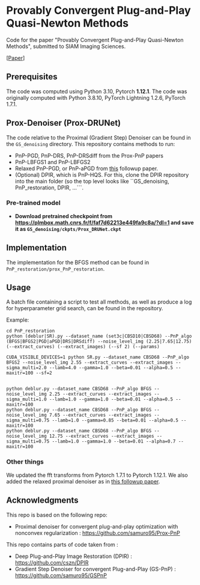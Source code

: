 # Provably Convergent Plug-and-Play Quasi-Newton Methods

Code for the paper "Provably Convergent Plug-and-Play Quasi-Newton Methods", submitted to SIAM Imaging Sciences.

[[Paper](https://arxiv.org/abs/2303.07271)]


## Prerequisites


The code was computed using Python 3.10, Pytorch **1.12.1**. The code was originally computed with Python 3.8.10, PyTorch Lightning 1.2.6, PyTorch 1.7.1. 


## Prox-Denoiser (Prox-DRUNet)

The code relative to the Proximal (Gradient Step) Denoiser can be found in the ```GS_denoising``` directory. This repository contains methods to run:
- PnP-PGD, PnP-DRS, PnP-DRSdiff from the Prox-PnP papers
- PnP-LBFGS1 and PnP-LBFGS2
- Relaxed PnP-PGD, or PnP-aPGD from [this](https://arxiv.org/pdf/2301.13731.pdf) followup paper.
- (Optional) DPIR, which is PnP-HQS. For this, clone the DPIR repository into the main folder (so the top level looks like ``GS_denoising, PnP_restoration, DPIR, ...```.

### Pre-trained model

- **Download pretrained checkpoint from https://plmbox.math.cnrs.fr/f/faf7d62213e449fa9c8a/?dl=1 and save it as ```GS_denoising/ckpts/Prox_DRUNet.ckpt```**

## Implementation
The implementation for the BFGS method can be found in ```PnP_restoration/prox_PnP_restoration```.
## Usage
A batch file containing a script to test all methods, as well as produce a log for hyperparameter grid search, can be found in the repository.

Example:
```
cd PnP_restoration
python (deblur|SR).py --dataset_name (set3c|CBSD10|CBSD68) --PnP_algo (BFGS|BFGS2|PGD|aPGD|DRS|DRSdiff) --noise_level_img (2.25|7.65|12.75) (--extract_curves) (--extract_images) (--sf 2) (--params)

CUDA_VISIBLE_DEVICES=1 python SR.py --dataset_name CBSD68 --PnP_algo BFGS2 --noise_level_img 2.55 --extract_curves --extract_images --sigma_multi=2.0 --lamb=4.0 --gamma=1.0 --beta=0.01 --alpha=0.5 --maxitr=100 --sf=2


python deblur.py --dataset_name CBSD68 --PnP_algo BFGS --noise_level_img 2.25 --extract_curves --extract_images --sigma_multi=1.0 --lamb=1.0 --gamma=1.0 --beta=0.01 --alpha=0.5 --maxitr=100
python deblur.py --dataset_name CBSD68 --PnP_algo BFGS --noise_level_img 7.65 --extract_curves --extract_images --sigma_multi=0.75 --lamb=1.0 --gamma=0.85 --beta=0.01 --alpha=0.5 --maxitr=100
python deblur.py --dataset_name CBSD68 --PnP_algo BFGS --noise_level_img 12.75 --extract_curves --extract_images --sigma_multi=0.75 --lamb=1.0 --gamma=1.0 --beta=0.01 --alpha=0.7 --maxitr=100
```


### Other things
We updated the fft transforms from Pytorch 1.7.1 to Pytorch 1.12.1. We also added the relaxed proximal denoiser as in [this followup paper](https://arxiv.org/pdf/2301.13731.pdf).

## Acknowledgments
This repo is based on the following repo:
- Proximal denoiser for convergent plug-and-play optimization with nonconvex regularization : https://github.com/samuro95/Prox-PnP

This repo contains parts of code taken from : 
- Deep Plug-and-Play Image Restoration (DPIR) : https://github.com/cszn/DPIR 
- Gradient Step Denoiser for convergent Plug-and-Play (GS-PnP) : https://github.com/samuro95/GSPnP

